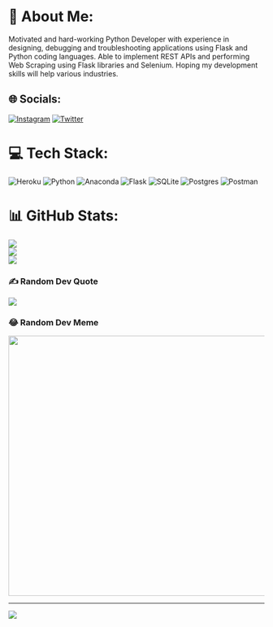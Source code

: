 # 💫 About Me:
Motivated and hard-working Python Developer with experience in designing, debugging and troubleshooting applications using Flask and Python coding languages. Able to implement REST APIs and performing Web Scraping using Flask libraries and Selenium. Hoping my development skills will help various industries.


## 🌐 Socials:
[![Instagram](https://img.shields.io/badge/Instagram-%23E4405F.svg?logo=Instagram&logoColor=white)](https://instagram.com/mauranmango) [![Twitter](https://img.shields.io/badge/Twitter-%231DA1F2.svg?logo=Twitter&logoColor=white)](https://twitter.com/mauranmango) 

# 💻 Tech Stack:
![Heroku](https://img.shields.io/badge/heroku-%23430098.svg?style=for-the-badge&logo=heroku&logoColor=white) ![Python](https://img.shields.io/badge/python-3670A0?style=for-the-badge&logo=python&logoColor=ffdd54) ![Anaconda](https://img.shields.io/badge/Anaconda-%2344A833.svg?style=for-the-badge&logo=anaconda&logoColor=white) ![Flask](https://img.shields.io/badge/flask-%23000.svg?style=for-the-badge&logo=flask&logoColor=white) ![SQLite](https://img.shields.io/badge/sqlite-%2307405e.svg?style=for-the-badge&logo=sqlite&logoColor=white) ![Postgres](https://img.shields.io/badge/postgres-%23316192.svg?style=for-the-badge&logo=postgresql&logoColor=white) ![Postman](https://img.shields.io/badge/Postman-FF6C37?style=for-the-badge&logo=postman&logoColor=white)
# 📊 GitHub Stats:
![](https://github-readme-stats.vercel.app/api?username=mauranmango&theme=dark&hide_border=false&include_all_commits=true&count_private=true)<br/>
![](https://github-readme-streak-stats.herokuapp.com/?user=mauranmango&theme=dark&hide_border=false)<br/>
![](https://github-readme-stats.vercel.app/api/top-langs/?username=mauranmango&theme=dark&hide_border=false&include_all_commits=true&count_private=true&layout=compact)

### ✍️ Random Dev Quote
![](https://quotes-github-readme.vercel.app/api?type=horizontal&theme=radical)

### 😂 Random Dev Meme
<img src="https://random-memer.herokuapp.com/" width="512px"/>

---
[![](https://visitcount.itsvg.in/api?id=mauranmango&icon=0&color=0)](https://visitcount.itsvg.in)
